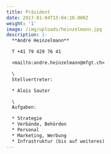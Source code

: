 ```yaml
---
title: Präsident
date: 2017-01-04T15:04:10.000Z
weight: '1'
image: /img/uploads/heinzelmann.jpg
description: |-
  **André Heinzelmann**

  T +41 79 429 76 41

  <mailto:andre.heinzelmann@mfgt.ch>

  \
  Stellvertreter:

  * Alois Sauter

  \
  Aufgaben:

  * Strategie
  * Verbände, Behörden
  * Personal
  * Marketing, Werbung
  * Infrastruktur (bis auf weiteres)
---
```


